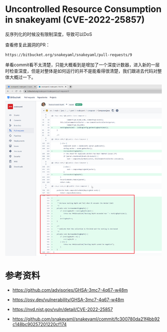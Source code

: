 # Uncontrolled Resource Consumption in snakeyaml (CVE-2022-25857)







反序列化的时候没有限制深度，导致可以DoS




查看修复此漏洞的PR： 

```text
https://bitbucket.org/snakeyaml/snakeyaml/pull-requests/9
```

单看commit看不太清楚，只能大概看到是增加了一个深度计数器，进入新的一层时检查深度，但是对整体是如何运行的并不是能看得很清楚，我们跟进去代码对整体大概过一下。

![image-20230708020226924](README.assets/image-20230708020226924.png)











# 参考资料

- https://github.com/advisories/GHSA-3mc7-4q67-w48m

- https://osv.dev/vulnerability/GHSA-3mc7-4q67-w48m
- https://nvd.nist.gov/vuln/detail/CVE-2022-25857
- https://github.com/snakeyaml/snakeyaml/commit/fc300780da21f4bb92c148bc90257201220cf174














